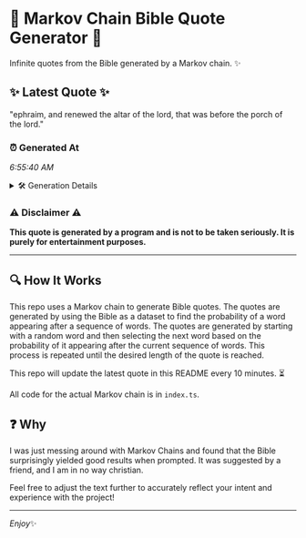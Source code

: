 # 📖 Markov Chain Bible Quote Generator 📖

Infinite quotes from the Bible generated by a Markov chain. ✨

## ✨ Latest Quote ✨
"ephraim, and renewed the altar of the lord, that was before the porch of the lord."

### ⏰ Generated At
*6:55:40 AM*

<details>
    <summary>🛠️ Generation Details</summary>
    <p>
        <strong>🌱 Seed:</strong> ephraim,<br>
        <strong>🔄 Iterations:</strong> 15<br>
        <strong>📜 Context History:</strong><br>[ ephraim, ]: and<br>[ ephraim,, and ]: renewed<br>[ ephraim,, and, renewed ]: the<br>[ ephraim,, and, renewed, the ]: altar<br>[ ephraim,, and, renewed, the, altar ]: of<br>[ ephraim,, and, renewed, the, altar, of ]: the<br>[ and, renewed, the, altar, of, the ]: lord,<br>[ renewed, the, altar, of, the, lord, ]: that<br>[ the, altar, of, the, lord,, that ]: was<br>[ altar, of, the, lord,, that, was ]: before<br>[ of, the, lord,, that, was, before ]: the<br>[ the, lord,, that, was, before, the ]: porch<br>[ lord,, that, was, before, the, porch ]: of<br>[ that, was, before, the, porch, of ]: the<br>[ was, before, the, porch, of, the ]: lord.<br>
    </p>
</details>

### ⚠️ Disclaimer ⚠️
**This quote is generated by a program and is not to be taken seriously. It is purely for entertainment purposes.**

---

## 🔍 How It Works

This repo uses a Markov chain to generate Bible quotes. The quotes are generated by using the Bible as a dataset to find the probability of a word appearing after a sequence of words. The quotes are generated by starting with a random word and then selecting the next word based on the probability of it appearing after the current sequence of words. This process is repeated until the desired length of the quote is reached.

This repo will update the latest quote in this README every 10 minutes. ⏳

All code for the actual Markov chain is in `index.ts`.

## ❓ Why

I was just messing around with Markov Chains and found that the Bible surprisingly yielded good results when prompted. 
It was suggested by a friend, and I am in no way christian.

Feel free to adjust the text further to accurately reflect your intent and experience with the project!

---

*Enjoy*✨
